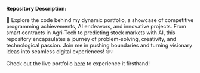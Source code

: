 **Repository Description:**

🚀 Explore the code behind my dynamic portfolio, a showcase of competitive programming achievements, AI endeavors, and innovative projects. From smart contracts in Agri-Tech to predicting stock markets with AI, this repository encapsulates a journey of problem-solving, creativity, and technological passion. Join me in pushing boundaries and turning visionary ideas into seamless digital experiences! 🌐💡

Check out the live portfolio [here](https://sbasimmehmood.netlify.app/) to experience it firsthand!
